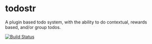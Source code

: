todostr
=======

A plugin based todo system, with the ability to do contextual, rewards based, and/or group todos.

[![Build Status](https://travis-ci.org/pcsforeducation/todostr.svg?branch=master)](https://travis-ci.org/pcsforeducation/todostr)
